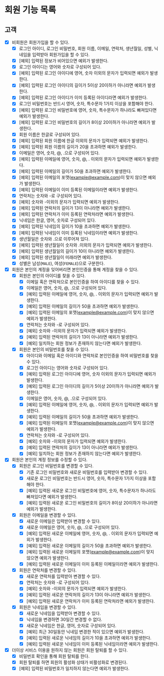 # 회원 기능 목록

## 고객

* [x] 비회원은 회원가입을 할 수 있다.
  * [x] 로그인 아이디, 로그인 비밀번호, 회원 이름, 이메일, 연락처, 생년월일, 성별, 닉네임을 입력받아 회원가입을 할 수 있다.
  * [x] [예외] 입력된 정보가 비어있으면 예외가 발생한다.
  * [x] 로그인 아이디는 영어와 숫자로 구성되어 있다.
  * [x] [예외] 입력된 로그인 아이디에 영어, 숫자 이외의 문자가 입력되면 예외가 발생한다.
  * [x] [예외] 입력된 로그인 아이디의 길이가 5이상 20이하가 아니라면 예외가 발생한다.
  * [x] [예외] 입력된 로그인 아이디가 이미 등록된 아이디라면 예외가 발생한다.
  * [x] 로그인 비밀번호는 반드시 영어, 숫자, 특수문자 1가지 이상을 포함해야 한다.
  * [x] [예외] 입력된 로그인 비밀번호에 영어, 숫자, 특수문자가 하나라도 빠져있다면 예외가 발생한다.
  * [x] [예외] 입력된 로그인 비밀번호의 길이가 8이상 20이하가 아니라면 예외가 발생한다.
  * [x] 회원 이름은 한글로 구성되어 있다.
  * [x] [예외] 입력된 회원 이름에 한글 이외의 문자가 입력되면 예외가 발생한다.
  * [x] [예외] 입력된 회원 이름의 길이가 20을 초과하면 예외가 발생한다.
  * [x] 이메일은 영어, 숫자, @, .으로 구성되어 있다.
  * [x] [예외] 입력된 이메일에 영어, 숫자, @, . 이외의 문자가 입력되면 예외가 발생한다.
  * [x] [예외] 입력된 이메일의 길이가 50을 초과하면 예외가 발생한다.
  * [x] [예외] 입력된 이메일의 포맷(example@example.com)이 맞지 않으면 예외가 발생한다.
  * [x] [예외] 입력된 이메일이 이미 등록된 이메일이라면 예외가 발생한다.
  * [x] 연락처는 숫자와 -로 구성되어 있다.
  * [x] [예외] 숫자와 -이외의 문자가 입력되면 예외가 발생한다. 
  * [x] [예외] 입력된 연락처의 길이가 13이 아니라면 예외가 발생한다.
  * [x] [예외] 입력된 연락처가 이미 등록된 연락처라면 예외가 발생한다.
  * [x] 닉네임은 한글, 영어, 숫자로 구성되어 있다.
  * [x] [예외] 입력된 닉네임의 길이가 10을 초과하면 예외가 발생한다.
  * [x] [예외] 입력된 닉네임이 이미 등록된 닉네임이라면 예외가 발생한다.
  * [x] 생년월일은 숫자와 .으로 이루어져 있다.
  * [x] [예외] 입력된 생년월일이 숫자와 .이외의 문자가 입력되면 예외가 발생한다.
  * [x] [예외] 입력된 생년월일의 길이가 10이 아니라면 예외가 발생한다.
  * [x] [예외] 입력된 생년월일이 미래라면 예외가 발생한다.
  * [x] 성별은 남성(`MALE`), 여성(`FEMALE`)으로 구분한다.
* [x] 회원은 본인의 계정을 잊어버리면 본인인증을 통해 계정을 찾을 수 있다.
  * [x] 회원은 본인의 아이디를 찾을 수 있다.
    * [x] 이메일 혹은 연락처으로 본인인증을 하여 아이디를 찾을 수 있다.
    * [x] 이메일은 영어, 숫자, @, .으로 구성되어 있다.
    * [x] [예외] 입력된 이메일에 영어, 숫자, @, . 이외의 문자가 입력되면 예외가 발생한다.
    * [x] [예외] 입력된 이메일의 길이가 50을 초과하면 예외가 발생한다.
    * [x] [예외] 입력된 이메일의 포맷(example@example.com)이 맞지 않으면 예외가 발생한다.
    * [x] 연락처는 숫자와 -로 구성되어 있다.
    * [x] [예외] 숫자와 -이외의 문자가 입력되면 예외가 발생한다.
    * [x] [예외] 입력된 연락처의 길이가 13이 아니라면 예외가 발생한다.
    * [x] [예외] 일치하는 회원 정보가 존재하지 않는다면 예외가 발생한다.
  * [x] 회원은 본인의 비밀번호를 찾을 수 있다.
    * [x] 아이디와 이메일 혹은 아이디와 연락처로 본인인증을 하여 비밀번호를 찾을 수 있다.
    * [x] 로그인 아이디는 영어와 숫자로 구성되어 있다.
    * [x] [예외] 입력된 로그인 아이디에 영어, 숫자 이외의 문자가 입력되면 예외가 발생한다.
    * [x] [예외] 입력된 로그인 아이디의 길이가 5이상 20이하가 아니라면 예외가 발생한다.
    * [x] 이메일은 영어, 숫자, @, .으로 구성되어 있다.
    * [x] [예외] 입력된 이메일에 영어, 숫자, @, . 이외의 문자가 입력되면 예외가 발생한다.
    * [x] [예외] 입력된 이메일의 길이가 50을 초과하면 예외가 발생한다.
    * [x] [예외] 입력된 이메일의 포맷(example@example.com)이 맞지 않으면 예외가 발생한다.
    * [x] 연락처는 숫자와 -로 구성되어 있다.
    * [x] [예외] 숫자와 -이외의 문자가 입력되면 예외가 발생한다.
    * [x] [예외] 입력된 연락처의 길이가 13이 아니라면 예외가 발생한다.
    * [x] [예외] 일치하는 회원 정보가 존재하지 않는다면 예외가 발생한다.
* [x] 회원은 본인의 계정 정보를 수정할 수 있다.
  * [x] 회원은 로그인 비밀번호를 변경할 수 있다.
    * [x] 기존 로그인 비밀번호와 새로운 비밀번호를 입력받아 변경할 수 있다.
    * [x] 새로운 로그인 비밀번호는 반드시 영어, 숫자, 특수문자 1가지 이상을 포함해야 한다.
    * [x] [예외] 입력된 새로운 로그인 비밀번호에 영어, 숫자, 특수문자가 하나라도 빠져있다면 예외가 발생한다.
    * [x] [예외] 입력된 새로운 로그인 비밀번호의 길이가 8이상 20이하가 아니라면 예외가 발생한다.
  * [x] 회원은 이메일을 변경할 수 있다.
    * [x] 새로운 이메일은 입력받아 변경할 수 있다.
    * [x] 새로운 이메일은 영어, 숫자, @, .으로 구성되어 있다.
    * [x] [예외] 입력된 새로운 이메일에 영어, 숫자, @, . 이외의 문자가 입력되면 예외가 발생한다.
    * [x] [예외] 입력된 새로운 이메일의 길이가 50을 초과하면 예외가 발생한다.
    * [x] [예외] 입력된 새로운 이메일의 포맷(example@example.com)이 맞지 않으면 예외가 발생한다.
    * [x] [예외] 입력된 새로운 이메일이 이미 등록된 이메일이라면 예외가 발생한다.
  * [x] 회원은 연락처를 변경할 수 있다.
    * [x] 새로운 연락처를 입력받아 변경할 수 있다.
    * [x] 연락처는 숫자와 -로 구성되어 있다.
    * [x] [예외] 숫자와 -이외의 문자가 입력되면 예외가 발생한다.
    * [x] [예외] 입력된 새로운 연락처의 길이가 13이 아니라면 예외가 발생한다.
    * [x] [예외] 입력된 새로운 연락처가 이미 등록된 연락처라면 예외가 발생한다.
  * [x] 회원은 닉네임을 변경할 수 있다.
    * [x] 새로운 닉네임을 입력받아 변경할 수 있다.
    * [x] 닉네임을 변경하면 30일간 변경할 수 없다.
    * [x] 새로운 닉네임은 한글, 영어, 숫자로 구성되어 있다.
    * [x] [예외] 최근 30일동안 닉네임 변경한 적이 있으면 예외가 발생한다.
    * [x] [예외] 입력된 새로운 닉네임의 길이가 10을 초과하면 예외가 발생한다.
    * [x] [예외] 입력된 새로운 닉네임이 이미 등록된 닉네임이라면 예외가 발생한다.
* [x] 더이상 서비스 이용을 원하지 않는 회원은 회원 탈퇴를 할 수 있다.
  * [x] 비밀번호 확인을 통해 회원 탈퇴를 한다.
  * [x] 회원 탈퇴를 하면 회원의 활성화 상태가 비활성화로 변경된다.
  * [x] [예외] 입력된 비밀번호가 일치하지 않는다면 예외가 발생한다. 
